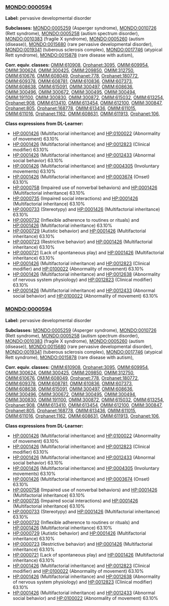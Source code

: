 
### [MONDO:0000594](http://purl.obolibrary.org/obo/MONDO_0000594)
**Label:** pervasive developmental disorder

**Subclasses:** [MONDO:0005259](http://purl.obolibrary.org/obo/MONDO_0005259) (Asperger syndrome), [MONDO:0010726](http://purl.obolibrary.org/obo/MONDO_0010726) (Rett syndrome), [MONDO:0005258](http://purl.obolibrary.org/obo/MONDO_0005258) (autism spectrum disorder), [MONDO:0010383](http://purl.obolibrary.org/obo/MONDO_0010383) (fragile X syndrome), [MONDO:0005260](http://purl.obolibrary.org/obo/MONDO_0005260) (autism (disease)), [MONDO:0015680](http://purl.obolibrary.org/obo/MONDO_0015680) (rare pervasive developmental disorder), [MONDO:0019341](http://purl.obolibrary.org/obo/MONDO_0019341) (tuberous sclerosis complex), [MONDO:0017746](http://purl.obolibrary.org/obo/MONDO_0017746) (atypical Rett syndrome), [MONDO:0015878](http://purl.obolibrary.org/obo/MONDO_0015878) (rare disease with autism), 

**Corr. equiv. classes:** [OMIM:610908](http://purl.obolibrary.org/obo/OMIM_610908), [Orphanet:3095](http://www.orpha.net/ORDO/Orphanet_3095), [OMIM:609954](http://purl.obolibrary.org/obo/OMIM_609954), [OMIM:300624](http://purl.obolibrary.org/obo/OMIM_300624), [OMIM:300425](http://purl.obolibrary.org/obo/OMIM_300425), [OMIM:209850](http://purl.obolibrary.org/obo/OMIM_209850), [OMIM:312750](http://purl.obolibrary.org/obo/OMIM_312750), [OMIM:610676](http://purl.obolibrary.org/obo/OMIM_610676), [OMIM:608049](http://purl.obolibrary.org/obo/OMIM_608049), [Orphanet:778](http://www.orpha.net/ORDO/Orphanet_778), [Orphanet:180772](http://www.orpha.net/ORDO/Orphanet_180772), [OMIM:609378](http://purl.obolibrary.org/obo/OMIM_609378), [OMIM:608781](http://purl.obolibrary.org/obo/OMIM_608781), [OMIM:610836](http://purl.obolibrary.org/obo/OMIM_610836), [OMIM:607373](http://purl.obolibrary.org/obo/OMIM_607373), [OMIM:608638](http://purl.obolibrary.org/obo/OMIM_608638), [OMIM:615091](http://purl.obolibrary.org/obo/OMIM_615091), [OMIM:300497](http://purl.obolibrary.org/obo/OMIM_300497), [OMIM:608636](http://purl.obolibrary.org/obo/OMIM_608636), [OMIM:300496](http://purl.obolibrary.org/obo/OMIM_300496), [OMIM:300672](http://purl.obolibrary.org/obo/OMIM_300672), [OMIM:300495](http://purl.obolibrary.org/obo/OMIM_300495), [OMIM:300494](http://purl.obolibrary.org/obo/OMIM_300494), [OMIM:191100](http://purl.obolibrary.org/obo/OMIM_191100), [OMIM:300830](http://purl.obolibrary.org/obo/OMIM_300830), [OMIM:300872](http://purl.obolibrary.org/obo/OMIM_300872), [OMIM:615032](http://purl.obolibrary.org/obo/OMIM_615032), [OMIM:613254](http://purl.obolibrary.org/obo/OMIM_613254), [Orphanet:908](http://www.orpha.net/ORDO/Orphanet_908), [OMIM:613410](http://purl.obolibrary.org/obo/OMIM_613410), [OMIM:613454](http://purl.obolibrary.org/obo/OMIM_613454), [OMIM:612100](http://purl.obolibrary.org/obo/OMIM_612100), [OMIM:300847](http://purl.obolibrary.org/obo/OMIM_300847), [Orphanet:805](http://www.orpha.net/ORDO/Orphanet_805), [Orphanet:168778](http://www.orpha.net/ORDO/Orphanet_168778), [OMIM:613436](http://purl.obolibrary.org/obo/OMIM_613436), [OMIM:611015](http://purl.obolibrary.org/obo/OMIM_611015), [OMIM:611016](http://purl.obolibrary.org/obo/OMIM_611016), [Orphanet:1162](http://www.orpha.net/ORDO/Orphanet_1162), [OMIM:608631](http://purl.obolibrary.org/obo/OMIM_608631), [OMIM:611913](http://purl.obolibrary.org/obo/OMIM_611913), [Orphanet:106](http://www.orpha.net/ORDO/Orphanet_106), 

**Class expressions from DL-Learner:**

- [HP:0001426](http://purl.obolibrary.org/obo/HP_0001426) (Multifactorial inheritance) and [HP:0100022](http://purl.obolibrary.org/obo/HP_0100022) (Abnormality of movement) 63.10%
- [HP:0001426](http://purl.obolibrary.org/obo/HP_0001426) (Multifactorial inheritance) and [HP:0012823](http://purl.obolibrary.org/obo/HP_0012823) (Clinical modifier) 63.10%
- [HP:0001426](http://purl.obolibrary.org/obo/HP_0001426) (Multifactorial inheritance) and [HP:0012433](http://purl.obolibrary.org/obo/HP_0012433) (Abnormal social behavior) 63.10%
- [HP:0001426](http://purl.obolibrary.org/obo/HP_0001426) (Multifactorial inheritance) and [HP:0004305](http://purl.obolibrary.org/obo/HP_0004305) (Involuntary movements) 63.10%
- [HP:0001426](http://purl.obolibrary.org/obo/HP_0001426) (Multifactorial inheritance) and [HP:0003674](http://purl.obolibrary.org/obo/HP_0003674) (Onset) 63.10%
- [HP:0000758](http://purl.obolibrary.org/obo/HP_0000758) (Impaired use of nonverbal behaviors) and [HP:0001426](http://purl.obolibrary.org/obo/HP_0001426) (Multifactorial inheritance) 63.10%
- [HP:0000735](http://purl.obolibrary.org/obo/HP_0000735) (Impaired social interactions) and [HP:0001426](http://purl.obolibrary.org/obo/HP_0001426) (Multifactorial inheritance) 63.10%
- [HP:0000733](http://purl.obolibrary.org/obo/HP_0000733) (Stereotypy) and [HP:0001426](http://purl.obolibrary.org/obo/HP_0001426) (Multifactorial inheritance) 63.10%
- [HP:0000732](http://purl.obolibrary.org/obo/HP_0000732) (Inflexible adherence to routines or rituals) and [HP:0001426](http://purl.obolibrary.org/obo/HP_0001426) (Multifactorial inheritance) 63.10%
- [HP:0000729](http://purl.obolibrary.org/obo/HP_0000729) (Autistic behavior) and [HP:0001426](http://purl.obolibrary.org/obo/HP_0001426) (Multifactorial inheritance) 63.10%
- [HP:0000723](http://purl.obolibrary.org/obo/HP_0000723) (Restrictive behavior) and [HP:0001426](http://purl.obolibrary.org/obo/HP_0001426) (Multifactorial inheritance) 63.10%
- [HP:0000721](http://purl.obolibrary.org/obo/HP_0000721) (Lack of spontaneous play) and [HP:0001426](http://purl.obolibrary.org/obo/HP_0001426) (Multifactorial inheritance) 63.10%
- [HP:0001426](http://purl.obolibrary.org/obo/HP_0001426) (Multifactorial inheritance) and [HP:0012823](http://purl.obolibrary.org/obo/HP_0012823) (Clinical modifier) and [HP:0100022](http://purl.obolibrary.org/obo/HP_0100022) (Abnormality of movement) 63.10%
- [HP:0001426](http://purl.obolibrary.org/obo/HP_0001426) (Multifactorial inheritance) and [HP:0012638](http://purl.obolibrary.org/obo/HP_0012638) (Abnormality of nervous system physiology) and [HP:0012823](http://purl.obolibrary.org/obo/HP_0012823) (Clinical modifier) 63.10%
- [HP:0001426](http://purl.obolibrary.org/obo/HP_0001426) (Multifactorial inheritance) and [HP:0012433](http://purl.obolibrary.org/obo/HP_0012433) (Abnormal social behavior) and [HP:0100022](http://purl.obolibrary.org/obo/HP_0100022) (Abnormality of movement) 63.10%



### [MONDO:0000594](http://purl.obolibrary.org/obo/MONDO_0000594)
**Label:** pervasive developmental disorder

**Subclasses:** [MONDO:0005259](http://purl.obolibrary.org/obo/MONDO_0005259) (Asperger syndrome), [MONDO:0010726](http://purl.obolibrary.org/obo/MONDO_0010726) (Rett syndrome), [MONDO:0005258](http://purl.obolibrary.org/obo/MONDO_0005258) (autism spectrum disorder), [MONDO:0010383](http://purl.obolibrary.org/obo/MONDO_0010383) (fragile X syndrome), [MONDO:0005260](http://purl.obolibrary.org/obo/MONDO_0005260) (autism (disease)), [MONDO:0015680](http://purl.obolibrary.org/obo/MONDO_0015680) (rare pervasive developmental disorder), [MONDO:0019341](http://purl.obolibrary.org/obo/MONDO_0019341) (tuberous sclerosis complex), [MONDO:0017746](http://purl.obolibrary.org/obo/MONDO_0017746) (atypical Rett syndrome), [MONDO:0015878](http://purl.obolibrary.org/obo/MONDO_0015878) (rare disease with autism), 

**Corr. equiv. classes:** [OMIM:610908](http://purl.obolibrary.org/obo/OMIM_610908), [Orphanet:3095](http://www.orpha.net/ORDO/Orphanet_3095), [OMIM:609954](http://purl.obolibrary.org/obo/OMIM_609954), [OMIM:300624](http://purl.obolibrary.org/obo/OMIM_300624), [OMIM:300425](http://purl.obolibrary.org/obo/OMIM_300425), [OMIM:209850](http://purl.obolibrary.org/obo/OMIM_209850), [OMIM:312750](http://purl.obolibrary.org/obo/OMIM_312750), [OMIM:610676](http://purl.obolibrary.org/obo/OMIM_610676), [OMIM:608049](http://purl.obolibrary.org/obo/OMIM_608049), [Orphanet:778](http://www.orpha.net/ORDO/Orphanet_778), [Orphanet:180772](http://www.orpha.net/ORDO/Orphanet_180772), [OMIM:609378](http://purl.obolibrary.org/obo/OMIM_609378), [OMIM:608781](http://purl.obolibrary.org/obo/OMIM_608781), [OMIM:610836](http://purl.obolibrary.org/obo/OMIM_610836), [OMIM:607373](http://purl.obolibrary.org/obo/OMIM_607373), [OMIM:608638](http://purl.obolibrary.org/obo/OMIM_608638), [OMIM:615091](http://purl.obolibrary.org/obo/OMIM_615091), [OMIM:300497](http://purl.obolibrary.org/obo/OMIM_300497), [OMIM:608636](http://purl.obolibrary.org/obo/OMIM_608636), [OMIM:300496](http://purl.obolibrary.org/obo/OMIM_300496), [OMIM:300672](http://purl.obolibrary.org/obo/OMIM_300672), [OMIM:300495](http://purl.obolibrary.org/obo/OMIM_300495), [OMIM:300494](http://purl.obolibrary.org/obo/OMIM_300494), [OMIM:300830](http://purl.obolibrary.org/obo/OMIM_300830), [OMIM:191100](http://purl.obolibrary.org/obo/OMIM_191100), [OMIM:300872](http://purl.obolibrary.org/obo/OMIM_300872), [OMIM:615032](http://purl.obolibrary.org/obo/OMIM_615032), [OMIM:613254](http://purl.obolibrary.org/obo/OMIM_613254), [Orphanet:908](http://www.orpha.net/ORDO/Orphanet_908), [OMIM:613410](http://purl.obolibrary.org/obo/OMIM_613410), [OMIM:613454](http://purl.obolibrary.org/obo/OMIM_613454), [OMIM:612100](http://purl.obolibrary.org/obo/OMIM_612100), [OMIM:300847](http://purl.obolibrary.org/obo/OMIM_300847), [Orphanet:805](http://www.orpha.net/ORDO/Orphanet_805), [Orphanet:168778](http://www.orpha.net/ORDO/Orphanet_168778), [OMIM:613436](http://purl.obolibrary.org/obo/OMIM_613436), [OMIM:611015](http://purl.obolibrary.org/obo/OMIM_611015), [OMIM:611016](http://purl.obolibrary.org/obo/OMIM_611016), [Orphanet:1162](http://www.orpha.net/ORDO/Orphanet_1162), [OMIM:608631](http://purl.obolibrary.org/obo/OMIM_608631), [OMIM:611913](http://purl.obolibrary.org/obo/OMIM_611913), [Orphanet:106](http://www.orpha.net/ORDO/Orphanet_106), 

**Class expressions from DL-Learner:**

- [HP:0001426](http://purl.obolibrary.org/obo/HP_0001426) (Multifactorial inheritance) and [HP:0100022](http://purl.obolibrary.org/obo/HP_0100022) (Abnormality of movement) 63.10%
- [HP:0001426](http://purl.obolibrary.org/obo/HP_0001426) (Multifactorial inheritance) and [HP:0012823](http://purl.obolibrary.org/obo/HP_0012823) (Clinical modifier) 63.10%
- [HP:0001426](http://purl.obolibrary.org/obo/HP_0001426) (Multifactorial inheritance) and [HP:0012433](http://purl.obolibrary.org/obo/HP_0012433) (Abnormal social behavior) 63.10%
- [HP:0001426](http://purl.obolibrary.org/obo/HP_0001426) (Multifactorial inheritance) and [HP:0004305](http://purl.obolibrary.org/obo/HP_0004305) (Involuntary movements) 63.10%
- [HP:0001426](http://purl.obolibrary.org/obo/HP_0001426) (Multifactorial inheritance) and [HP:0003674](http://purl.obolibrary.org/obo/HP_0003674) (Onset) 63.10%
- [HP:0000758](http://purl.obolibrary.org/obo/HP_0000758) (Impaired use of nonverbal behaviors) and [HP:0001426](http://purl.obolibrary.org/obo/HP_0001426) (Multifactorial inheritance) 63.10%
- [HP:0000735](http://purl.obolibrary.org/obo/HP_0000735) (Impaired social interactions) and [HP:0001426](http://purl.obolibrary.org/obo/HP_0001426) (Multifactorial inheritance) 63.10%
- [HP:0000733](http://purl.obolibrary.org/obo/HP_0000733) (Stereotypy) and [HP:0001426](http://purl.obolibrary.org/obo/HP_0001426) (Multifactorial inheritance) 63.10%
- [HP:0000732](http://purl.obolibrary.org/obo/HP_0000732) (Inflexible adherence to routines or rituals) and [HP:0001426](http://purl.obolibrary.org/obo/HP_0001426) (Multifactorial inheritance) 63.10%
- [HP:0000729](http://purl.obolibrary.org/obo/HP_0000729) (Autistic behavior) and [HP:0001426](http://purl.obolibrary.org/obo/HP_0001426) (Multifactorial inheritance) 63.10%
- [HP:0000723](http://purl.obolibrary.org/obo/HP_0000723) (Restrictive behavior) and [HP:0001426](http://purl.obolibrary.org/obo/HP_0001426) (Multifactorial inheritance) 63.10%
- [HP:0000721](http://purl.obolibrary.org/obo/HP_0000721) (Lack of spontaneous play) and [HP:0001426](http://purl.obolibrary.org/obo/HP_0001426) (Multifactorial inheritance) 63.10%
- [HP:0001426](http://purl.obolibrary.org/obo/HP_0001426) (Multifactorial inheritance) and [HP:0012823](http://purl.obolibrary.org/obo/HP_0012823) (Clinical modifier) and [HP:0100022](http://purl.obolibrary.org/obo/HP_0100022) (Abnormality of movement) 63.10%
- [HP:0001426](http://purl.obolibrary.org/obo/HP_0001426) (Multifactorial inheritance) and [HP:0012638](http://purl.obolibrary.org/obo/HP_0012638) (Abnormality of nervous system physiology) and [HP:0012823](http://purl.obolibrary.org/obo/HP_0012823) (Clinical modifier) 63.10%
- [HP:0001426](http://purl.obolibrary.org/obo/HP_0001426) (Multifactorial inheritance) and [HP:0012433](http://purl.obolibrary.org/obo/HP_0012433) (Abnormal social behavior) and [HP:0100022](http://purl.obolibrary.org/obo/HP_0100022) (Abnormality of movement) 63.10%


